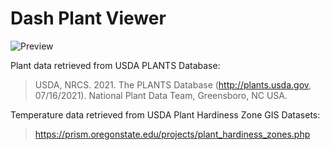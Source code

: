 # Dash Plant Viewer

![Preview](https://i.imgur.com/7WdI78k.png)

Plant data retrieved from USDA PLANTS Database:
> USDA, NRCS. 2021. The PLANTS Database (http://plants.usda.gov, 07/16/2021). National Plant Data Team, Greensboro, NC USA.

Temperature data retrieved from USDA Plant Hardiness Zone GIS Datasets:
> https://prism.oregonstate.edu/projects/plant_hardiness_zones.php
